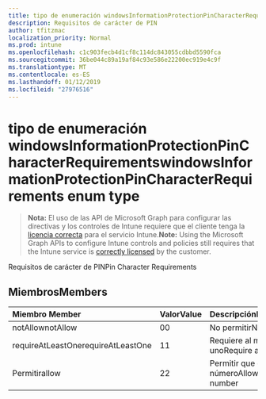 ```yaml
---
title: tipo de enumeración windowsInformationProtectionPinCharacterRequirements
description: Requisitos de carácter de PIN
author: tfitzmac
localization_priority: Normal
ms.prod: intune
ms.openlocfilehash: c1c903fecb4d1cf8c114dc843055cdbbd5590fca
ms.sourcegitcommit: 36be044c89a19af84c93e586e22200ec919e4c9f
ms.translationtype: MT
ms.contentlocale: es-ES
ms.lasthandoff: 01/12/2019
ms.locfileid: "27976516"
---
```

# <a name="windowsinformationprotectionpincharacterrequirements-enum-type"></a><span data-ttu-id="d94c5-103">tipo de enumeración windowsInformationProtectionPinCharacterRequirements</span><span class="sxs-lookup"><span data-stu-id="d94c5-103">windowsInformationProtectionPinCharacterRequirements enum type</span></span>

> <span data-ttu-id="d94c5-104">**Nota:** El uso de las API de Microsoft Graph para configurar las directivas y los controles de Intune requiere que el cliente tenga la [licencia correcta](https://go.microsoft.com/fwlink/?linkid=839381) para el servicio Intune.</span><span class="sxs-lookup"><span data-stu-id="d94c5-104">**Note:** Using the Microsoft Graph APIs to configure Intune controls and policies still requires that the Intune service is [correctly licensed](https://go.microsoft.com/fwlink/?linkid=839381) by the customer.</span></span>

<span data-ttu-id="d94c5-105">Requisitos de carácter de PIN</span><span class="sxs-lookup"><span data-stu-id="d94c5-105">Pin Character Requirements</span></span>
## <a name="members"></a><span data-ttu-id="d94c5-106">Miembros</span><span class="sxs-lookup"><span data-stu-id="d94c5-106">Members</span></span>
|<span data-ttu-id="d94c5-107">Miembro	</span><span class="sxs-lookup"><span data-stu-id="d94c5-107">Member</span></span>|<span data-ttu-id="d94c5-108">Valor</span><span class="sxs-lookup"><span data-stu-id="d94c5-108">Value</span></span>|<span data-ttu-id="d94c5-109">Descripción</span><span class="sxs-lookup"><span data-stu-id="d94c5-109">Description</span></span>|
|:---|:---|:---|
|<span data-ttu-id="d94c5-110">notAllow</span><span class="sxs-lookup"><span data-stu-id="d94c5-110">notAllow</span></span>|<span data-ttu-id="d94c5-111">0</span><span class="sxs-lookup"><span data-stu-id="d94c5-111">0</span></span>|<span data-ttu-id="d94c5-112">No permitir</span><span class="sxs-lookup"><span data-stu-id="d94c5-112">Not allow</span></span>|
|<span data-ttu-id="d94c5-113">requireAtLeastOne</span><span class="sxs-lookup"><span data-stu-id="d94c5-113">requireAtLeastOne</span></span>|<span data-ttu-id="d94c5-114">1</span><span class="sxs-lookup"><span data-stu-id="d94c5-114">1</span></span>|<span data-ttu-id="d94c5-115">Requiere al menos uno</span><span class="sxs-lookup"><span data-stu-id="d94c5-115">Require atleast one</span></span>|
|<span data-ttu-id="d94c5-116">Permitir</span><span class="sxs-lookup"><span data-stu-id="d94c5-116">allow</span></span>|<span data-ttu-id="d94c5-117">2</span><span class="sxs-lookup"><span data-stu-id="d94c5-117">2</span></span>|<span data-ttu-id="d94c5-118">Permitir que cualquier número</span><span class="sxs-lookup"><span data-stu-id="d94c5-118">Allow any number</span></span>|



